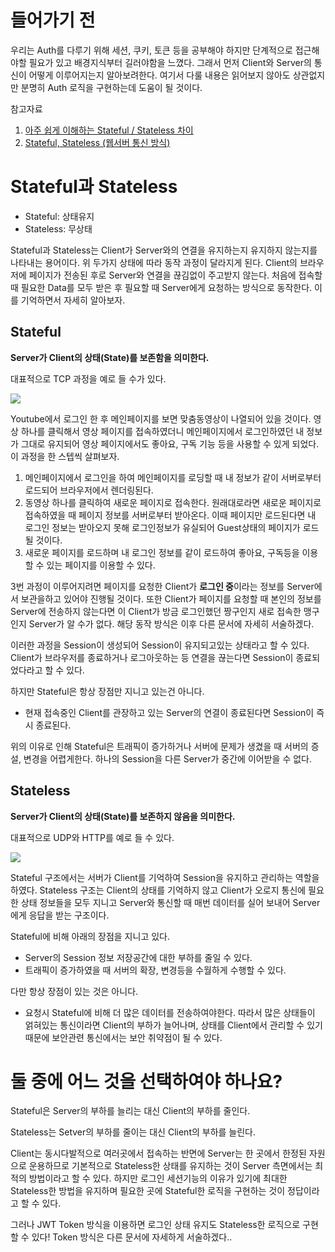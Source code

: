 # 들어가기 전

우리는 Auth를 다루기 위해 세션, 쿠키, 토큰 등을 공부해야 하지만 단계적으로 접근해야할 필요가 있고 배경지식부터 길러야함을 느꼈다. 그래서 먼저 Client와 Server의 통신이 어떻게 이루어지는지 알아보려한다. 여기서 다룰 내용은 읽어보지 않아도 상관없지만 분명히 Auth 로직을 구현하는데 도움이 될 것이다.

참고자료

1. [아주 쉽게 이해하는 Stateful / Stateless 차이](https://inpa.tistory.com/entry/WEB-%F0%9F%93%9A-Stateful-Stateless-%EC%A0%95%EB%A6%AC)
2. [Stateful, Stateless (웹서버 통신 방식)](https://junshock5.tistory.com/83)

# Stateful과 Stateless

- Stateful: 상태유지
- Stateless: 무상태

Stateful과 Stateless는 Client가 Server와의 연결을 유지하는지 유지하지 않는지를 나타내는 용어이다. 위 두가지 상태에 따라 동작 과정이 달라지게 된다. Client의 브라우저에 페이지가 전송된 후로 Server와 연결을 끊김없이 주고받지 않는다. 처음에 접속할 때 필요한 Data를 모두 받은 후 필요할 때 Server에게 요청하는 방식으로 동작한다. 이를 기억하면서 자세히 알아보자.

## Stateful

**Server가 Client의 상태(State)를 보존함을 의미한다.**

대표적으로 TCP 과정을 예로 들 수가 있다.

<img src="https://blog.kakaocdn.net/dn/qKOrf/btrRb8AbMO9/8jxRWApU7SHa3UEUNfCMA1/img.png"/>

Youtube에서 로그인 한 후 메인페이지를 보면 맞춤동영상이 나열되어 있을 것이다. 영상 하나를 클릭해서 영상 페이지를 접속하였더니 메인페이지에서 로그인하였던 내 정보가 그대로 유지되어 영상 페이지에서도 좋아요, 구독 기능 등을 사용할 수 있게 되었다. 이 과정을 한 스텝씩 살펴보자.

1. 메인페이지에서 로그인을 하여 메인페이지를 로딩할 때 내 정보가 같이 서버로부터 로드되어 브라우저에서 렌더링된다.
2. 동영상 하나를 클릭하여 새로운 페이지로 접속한다. 원래대로라면 새로운 페이지로 접속하였을 때 페이지 정보를 서버로부터 받아온다. 이때 페이지만 로드된다면 내 로그인 정보는 받아오지 못해 로그인정보가 유실되어 Guest상태의 페이지가 로드될 것이다.
3. 새로운 페이지를 로드하며 내 로그인 정보를 같이 로드하여 좋아요, 구독등을 이용할 수 있는 페이지를 이용할 수 있다.

3번 과정이 이루어지려면 페이지를 요청한 Client가 **로그인 중**이라는 정보를 Server에서 보관을하고 있어야 진행될 것이다. 또한 Client가 페이지를 요청할 때 본인의 정보를 Server에 전송하지 않는다면 이 Client가 방금 로그인했던 짱구인지 새로 접속한 맹구인지 Server가 알 수가 없다. 해당 동작 방식은 이후 다른 문서에 자세히 서술하겠다.

이러한 과정을 Session이 생성되어 Session이 유지되고있는 상태라고 할 수 있다. Client가 브라우저를 종료하거나 로그아웃하는 등 연결을 끊는다면 Session이 종료되었다라고 할 수 있다.

하지만 Stateful은 항상 장점만 지니고 있는건 아니다.

- 현재 접속중인 Client를 관장하고 있는 Server의 연결이 종료된다면 Session이 즉시 종료된다.

위의 이유로 인해 Stateful은 트래픽이 증가하거나 서버에 문제가 생겼을 때 서버의 증설, 변경을 어렵게한다. 하나의 Session을 다른 Server가 중간에 이어받을 수 없다.

## Stateless

**Server가 Client의 상태(State)를 보존하지 않음을 의미한다.**

대표적으로 UDP와 HTTP를 예로 들 수 있다.

<img src="https://blog.kakaocdn.net/dn/KuMV7/btrReERYp4P/ruR1YXroqbbAlunRqYizH1/img.png"/>

Stateful 구조에서는 서버가 Client를 기억하여 Session을 유지하고 관리하는 역할을 하였다. Stateless 구조는 Client의 상태를 기억하지 않고 Client가 오로지 통신에 필요한 상태 정보들을 모두 지니고 Server와 통신할 때 매번 데이터를 실어 보내어 Server에게 응답을 받는 구조이다.

Stateful에 비해 아래의 장점을 지니고 있다.

- Server의 Session 정보 저장공간에 대한 부하를 줄일 수 있다.
- 트래픽이 증가하였을 때 서버의 확장, 변경등을 수월하게 수행할 수 있다.

다만 항상 장점이 있는 것은 아니다.

- 요청시 Stateful에 비해 더 많은 데이터를 전송하여야한다. 따라서 많은 상태들이 얽혀있는 통신이라면 Client의 부하가 늘어나며, 상태를 Client에서 관리할 수 있기 때문에 보안관련 통신에서는 보안 취약점이 될 수 있다.

# 둘 중에 어느 것을 선택하여야 하나요?

Stateful은 Server의 부하를 늘리는 대신 Client의 부하를 줄인다.

Stateless는 Setver의 부하를 줄이는 대신 Client의 부하를 늘린다.

Client는 동시다발적으로 여러곳에서 접속하는 반면에 Server는 한 곳에서 한정된 자원으로 운용하므로 기본적으로 Stateless한 상태를 유지하는 것이 Server 측면에서는 최적의 방법이라고 할 수 있다. 하지만 로그인 세션기능의 이유가 있기에 최대한 Stateless한 방법을 유지하며 필요한 곳에 Stateful한 로직을 구현하는 것이 정답이라고 할 수 있다.

그러나 JWT Token 방식을 이용하면 로그인 상태 유지도 Stateless한 로직으로 구현할 수 있다! Token 방식은 다른 문서에 자세하게 서술하겠다..